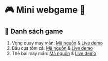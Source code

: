 # :video_game: Mini webgame :game_die:

## :pushpin: Danh sách game
1. Vòng quay may mắn: [Mã nguồn](Wheel-Of-Forture) & [Live demo](https://lqhresearch.github.io/Mini-Webgame/Wheel-Of-Forture/)
2. Bầu cua tôm cá: [Mã nguồn](Bau-Cua-Tom-Ca) & [Live demo](https://lqhresearch.github.io/Mini-Webgame/Bau-Cua-Tom-Ca/)
3. Thẻ bài may mắn: [Mã nguồn](Lucky-Card) & [Live demo](https://lqhresearch.github.io/Mini-Webgame/Lucky-Card/)
